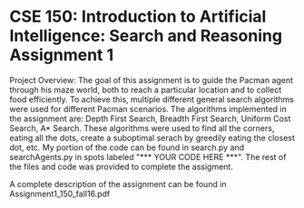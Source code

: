 # CSE 150: Introduction to Artificial Intelligence: Search and Reasoning Assignment 1

Project Overview: The goal of this assignment is to guide the Pacman agent through his maze world, both to reach a particular location and to collect food efficiently. To achieve this, multiple different general search algorithms were used for different Pacman scenarios. The algorithms implemented in the assignment are: Depth First Search, Breadth First Search, Uniform Cost Search, A* Search. These algorithms were used to find all the corners, eating all the dots, create a suboptimal serach by greedily eating the closest dot, etc. My portion of the code can be found in search.py and searchAgents.py in spots labeled "*** YOUR CODE HERE ***". The rest of the files and code was provided to complete the assigment.

A complete description of the assignment can be found in Assignment1_150_fall16.pdf
